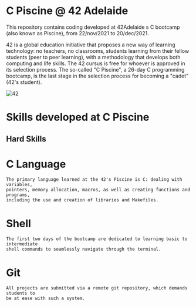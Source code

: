 # **C Piscine @ 42 Adelaide**
This repository contains coding developed at 42Adelaide s C bootcamp (also known as Piscine), from 22/nov/2021 to 20/dec/2021.


42 is a global education initiative that proposes a new way of learning technology: no teachers,
no classrooms, students learning from their fellow students (peer to peer learning), with a
methodology that develops both computing and life skills. The 42 cursus is free for whoever is
approved in its selection process. The so-called "C Piscine", a 26-day C programming bootcamp,
is the last stage in the selection process for becoming a "cadet" (42's student).


![42](https://user-images.githubusercontent.com/96380657/147245864-3988bdca-5f91-45b7-8443-4d135a77be6b.PNG)


# **Skills developed at C Piscine**

## **Hard Skills**
# C Language
	The primary language learned at the 42's Piscine is C: dealing with variables,
	pointers, memory allocation, macros, as well as creating functions and programs,
	including the use and creation of libraries and Makefiles.

# Shell
	The first two days of the bootcamp are dedicated to learning basic to intermediate
	shell commands to seamlessly navigate through the terminal.

# Git
	All projects are submitted via a remote git repository, which demands students to
	be at ease with such a system.


